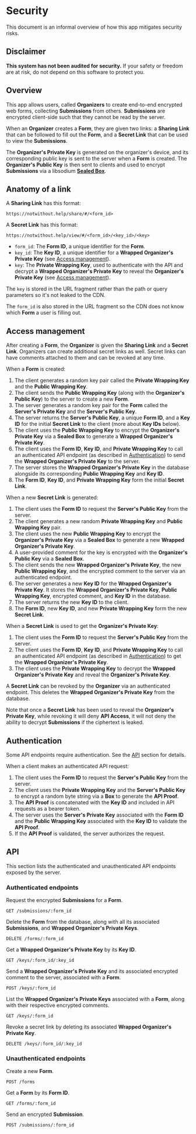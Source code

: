 # Security

This document is an informal overview of how this app mitigates security risks.

## Disclaimer

**This system has not been audited for security.** If your safety or freedom
are at risk, do not depend on this software to protect you.

## Overview

This app allows users, called **Organizers** to create end-to-end encrypted web
forms, collecting **Submissions** from others. **Submissions** are encrypted
client-side such that they cannot be read by the server.

When an **Organizer** creates a **Form**, they are given two links: a **Sharing
Link** that can be followed to fill out the **Form**, and a **Secret Link**
that can be used to view the **Submissions**.

The **Organizer's Private Key** is generated on the organizer's device, and its
corresponding public key is sent to the server when a **Form** is created. The
**Organizer's Public Key** is then sent to clients and used to encrypt
**Submissions** via a libsodium [**Sealed
Box**](https://doc.libsodium.org/public-key_cryptography/sealed_boxes).

## Anatomy of a link

A **Sharing Link** has this format:

```
https://notwithout.help/share/#/<form_id>
```

A **Secret Link** has this format:

```
https://notwithout.help/view/#/<form_id>/<key_id>/<key>
```

- `form_id`: The **Form ID**, a unique identifier for the **Form**.
- `key_id`: The **Key ID**, a unique identifier for a **Wrapped Organizer's
  Private Key** (see [Access management](#access-management)).
- `key`: The **Private Wrapping Key**, used to authenticate with the API and
  decrypt a **Wrapped Organizer's Private Key** to reveal the **Organizer's
  Private Key** (see [Access management](#access-management)).

The `key` is stored in the URL fragment rather than the path or query
parameters so it's not leaked to the CDN.

The `form_id` is also stored in the URL fragment so the CDN does not know which
**Form** a user is filling out.

## Access management

After creating a **Form**, the **Organizer** is given the **Sharing Link** and
a **Secret Link**. Organizers can create additional secret links as well.
Secret links can have comments attached to them and can be revoked at any time.

When a **Form** is created:

1. The client generates a random key pair called the **Private Wrapping Key**
   and the **Public Wrapping Key**.
2. The client sends the **Public Wrapping Key** (along with the **Organizer's
   Public Key**) to the server to create a new **Form**.
3. The server generates a random key pair for the **Form** called the
   **Server's Private Key** and the **Server's Public Key**.
4. The server returns the **Server's Public Key**, a unique **Form ID**, and a
   **Key ID** for the initial **Secret Link** to the client (more about **Key
   IDs** below).
5. The client uses the **Public Wrapping Key** to encrypt the **Organizer's
   Private Key** via a **Sealed Box** to generate a **Wrapped Organizer's
   Private Key**.
6. The client uses the **Form ID**, **Key ID**, and **Private Wrapping Key** to
   call an authenticated API endpoint (as described in
   [Authentication](#authentication)) to send the **Wrapped Organizer's Private
   Key** to the server.
7. The server stores the **Wrapped Organizer's Private Key** in the database
   alongside its corresponding **Public Wrapping Key** and **Key ID**.
8. The **Form ID**, **Key ID**, and **Private Wrapping Key** form the initial
   **Secret Link**.

When a new **Secret Link** is generated:

1. The client uses the **Form ID** to request the **Server's Public Key** from
   the server.
2. The client generates a new random **Private Wrapping Key** and **Public
   Wrapping Key** pair.
3. The client uses the new **Public Wrapping Key** to encrypt the **Organizer's
   Private Key** via a **Sealed Box** to generate a new **Wrapped Organizer's
   Private Key**.
4. A user-provided comment for the key is encrypted with the **Organizer's
   Public Key** via a **Sealed Box**.
5. The client sends the new **Wrapped Organizer's Private Key**, the new
   **Public Wrapping Key**, and the encrypted comment to the server via an
   authenticated endpoint.
6. The server generates a new **Key ID** for the **Wrapped Organizer's Private
   Key**. It stores the **Wrapped Organizer's Private Key**, **Public Wrapping
   Key**, encrypted comment, and **Key ID** in the database.
7. The server returns the new **Key ID** to the client.
8. The **Form ID**, new **Key ID**, and new **Private Wrapping Key** form the
   new **Secret Link**.

When a **Secret Link** is used to get the **Organizer's Private Key**:

1. The client uses the **Form ID** to request the **Server's Public Key** from
   the server.
2. The client uses the **Form ID**, **Key ID**, and **Private Wrapping Key** to
   call an authenticated API endpoint (as described in
   [Authentication](#authentication)) to get the **Wrapped Organizer's Private
   Key**.
3. The client uses the **Private Wrapping Key** to decrypt the **Wrapped
   Organizer's Private Key** and reveal the **Organizer's Private Key**.

A **Secret Link** can be revoked by the **Organizer** via an authenticated
endpoint. This deletes the **Wrapped Organizer's Private Key** from the
database.

Note that once a **Secret Link** has been used to reveal the **Organizer's
Private Key**, while revoking it will deny **API Access**, it will not deny the
ability to decrypt **Submissions** if the ciphertext is leaked.

## Authentication

Some API endpoints require authentication. See the [API](#api) section for
details.

When a client makes an authenticated API request:

1. The client uses the **Form ID** to request the **Server's Public Key** from
   the server.
2. The client uses the **Private Wrapping Key** and the **Server's Public Key**
   to encrypt a random byte string via a **Box** to generate the **API Proof**.
3. The **API Proof** is concatenated with the **Key ID** and included in API
   requests as a bearer token.
4. The server uses the **Server's Private Key** associated with the **Form ID**
   and the **Public Wrapping Key** associated with the **Key ID** to validate
   the **API Proof**.
5. If the **API Proof** is validated, the server authorizes the request.

## API

This section lists the authenticated and unauthenticated API endpoints exposed
by the server.

### Authenticated endpoints

Request the encrypted **Submissions** for a **Form**.

```
GET /submissions/:form_id
```

Delete the **Form** from the database, along with all its associated
**Submissions**, and **Wrapped Organizer's Private Keys**.

```
DELETE /forms/:form_id
```

Get a **Wrapped Organizer's Private Key** by its **Key ID**.

```
GET /keys/:form_id/:key_id
```

Send a **Wrapped Organizer's Private Key** and its associated encrypted comment
to the server, associated with a **Form**.

```
POST /keys/:form_id
```

List the **Wrapped Organizer's Private Keys** associated with a **Form**, along
with their respective encrypted comments.

```
GET /keys/:form_id
```

Revoke a secret link by deleting its associated **Wrapped Organizer's Private
Key**.

```
DELETE /keys/:form_id/:key_id
```

### Unauthenticated endpoints

Create a new **Form**.

```
POST /forms
```

Get a **Form** by its **Form ID**.

```
GET /forms/:form_id
```

Send an encrypted **Submission**.

```
POST /submissions/:form_id
```
